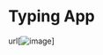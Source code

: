 # Typing App

url[![image](https://user-images.githubusercontent.com/61038486/177228116-2cef587c-69e7-4384-b9e7-1b4764e4eeea.png)]
